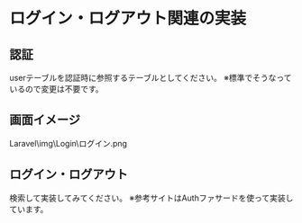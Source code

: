 # ログイン・ログアウト関連の実装

## 認証
userテーブルを認証時に参照するテーブルとしてください。
※標準でそうなっているので変更は不要です。

## 画面イメージ
Laravel\img\Login\ログイン.png

## ログイン・ログアウト
検索して実装してみてください。
※参考サイトはAuthファサードを使って実装しています。